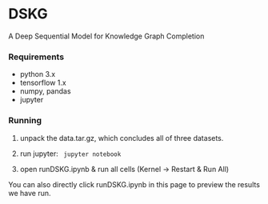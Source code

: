 # DSKG
A Deep Sequential Model for Knowledge Graph Completion

### Requirements
* python 3.x
* tensorflow 1.x
* numpy, pandas
* jupyter

### Running

1. unpack the data.tar.gz, which concludes all of three datasets.

2. run jupyter:
<code> jupyter notebook </code>

3. open runDSKG.ipynb & run all cells (Kernel -> Restart & Run All)

You can also directly click runDSKG.ipynb in this page to preview the results we have run.


